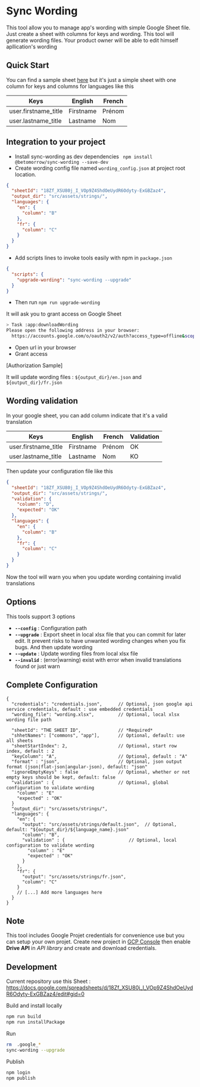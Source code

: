 # Sync Wording

This tool allow you to manage app's wording with simple Google Sheet file. Just create a sheet with columns for keys and wording. This tool will generate wording files. Your product owner will be able to edit himself apllication's wording

## Quick Start

You can find a sample sheet [here](https://docs.google.com/spreadsheets/d/18Zf_XSU80j_I_VOp9Z4ShdOeUydR6Odyty-ExGBZaz4/edit?usp=sharing) but it's just a simple sheet with one column for keys and columns for languages like this

| Keys                 | English   | French |
| -------------------- | --------- | ------ |
| user.firstname_title | Firstname | Prénom |
| user.lastname_title  | Lastname  | Nom    |

## Integration to your project

- Install sync-wording as dev dependencies ` npm install @betomorrow/sync-wording --save-dev`
- Create wording config file named `wording_config.json` at project root location.

```json
{
  "sheetId": "18Zf_XSU80j_I_VOp9Z4ShdOeUydR6Odyty-ExGBZaz4",
  "output_dir": "src/assets/strings/",
  "languages": {
    "en": {
      "column": "B"
    },
    "fr": {
      "column": "C"
    }
  }
}
```

- Add scripts lines to invoke tools easily with npm in `package.json`

```json
{
  "scripts": {
    "upgrade-wording": "sync-wording --upgrade"
  }
}
```

- Then run `npm run upgrade-wording`

It will ask you to grant access on Google Sheet

```bash
> Task :app:downloadWording
Please open the following address in your browser:
  https://accounts.google.com/o/oauth2/v2/auth?access_type=offline&scope=https%3A%2F%2Fwww.googleapis.com%2Fauth%2Fdrive.readonly&response_type=code&client_id=1309740887-6u609jvssi5c2e56vd5n5dc4drgsc906.apps.googleusercontent.com&redirect_uri=http%3A%2F%2Flocalhost%3A8181%2Foauth2callback

```

- Open url in your browser
- Grant access

[Authorization Sample]

It will update wording files : `${output_dir}/en.json` and `${output_dir}/fr.json`

## Wording validation

In your google sheet, you can add column indicate that it's a valid translation

| Keys                 | English   | French | Validation |
| -------------------- | --------- | ------ | ---------- |
| user.firstname_title | Firstname | Prénom | OK         |
| user.lastname_title  | Lastname  | Nom    | KO         |

Then update your configuration file like this

```json
{
  "sheetId": "18Zf_XSU80j_I_VOp9Z4ShdOeUydR6Odyty-ExGBZaz4",
  "output_dir": "src/assets/strings/",
  "validation": {
    "column": "D",
    "expected": "OK"
  },
  "languages": {
    "en": {
      "column": "B"
    },
    "fr": {
      "column": "C"
    }
  }
}
```

Now the tool will warn you when you update wording containing invalid translations

## Options

This tools support 3 options

- **`--config`** : Configuration path
- **`--upgrade`** : Export sheet in local xlsx file that you can commit for later edit. It prevent risks to have unwanted wording changes when you fix bugs. And then update wording
- **`--update`** : Update wording files from local xlsx file
- **`--invalid`** : (error|warning) exist with error when invalid translations found or just warn

## Complete Configuration

```text
{
  "credentials": "credentials.json",      // Optional, json google api service credentials, default : use embedded credentials
  "wording_file": "wording.xlsx",         // Optional, local xlsx wording file path

  "sheetId": "THE SHEET ID",              // *Required*
  "shhetNames": ["commons", "app"],       // Optional, default: use all sheets
  "sheetStartIndex": 2,                   // Optional, start row index, default : 2
  "keyColumn": "A",                       // Optional, default : "A"
  "format" : "json",                      // Optional, json output format (json|flat-json|angular-json), default: "json"
  "ignoreEmptyKeys" : false               // Optional, whether or not empty keys should be kept, default: false
  "validation" : {                        // Optional, global configuration to validate wording
    "column" : "E"
    "expected" : "OK"
  }
  "output_dir": "src/assets/strings/",
  "languages": {
    "en": {
      "output": "src/assets/strings/default.json",  // Optional, default: "${output_dir}/${language_name}.json"
      "column": "B",
      "validation" : {                        // Optional, local configuration to validate wording
        "column" : "E"
        "expected" : "OK"
      }
    },
    "fr": {
      "output": "src/assets/strings/fr.json",
      "column": "C"
    }
    // [...] Add more languages here
  }
}
```

## Note

This tool includes Google Projet credentials for convenience use but you can setup your own projet. Create new project in [GCP Console](https://console.cloud.google.com) then enable **Drive API** in _API library_ and create and download credentials.

## Development

Current repository use this Sheet : https://docs.google.com/spreadsheets/d/18Zf_XSU80j_I_VOp9Z4ShdOeUydR6Odyty-ExGBZaz4/edit#gid=0

Build and install locally

```bash
npm run build
npm run installPackage
```

Run

```bash
rm  .google_*
sync-wording --upgrade
```

Publish

```bash
npm login
npm publish
```
